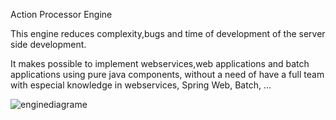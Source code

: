 Action Processor Engine

This engine reduces complexity,bugs and time of development of the server side development.

It makes possible to implement webservices,web applications and batch applications using pure java components, without a need of have a full team with especial knowledge in webservices, Spring Web, Batch, ...

![enginediagrame](https://cloud.githubusercontent.com/assets/12789651/8512304/0791f4d2-2313-11e5-96c9-e937eed7fef8.jpg)

